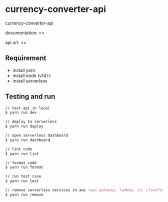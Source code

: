 # currency-converter-api

currency-converter-api

documentation: <>

api url: <>

## Requirement

- install yarn
- install node (v14+)
- install serverless

## Testing and run

```zsh
// test api in local
$ yarn run dev

// deploy to serverless
$ yarn run deploy

// open serverless dashboard
$ yarn run dashboard

// lint code
$ yarn run lint

// format code
$ yarn run format

// run test case
$ yarn run test

// remove serverless services in aws (api gateway, lambda, s3, cloudformation)
$ yarn run remove
```

